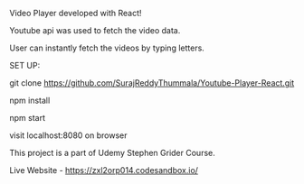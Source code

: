 Video Player developed with React! 

Youtube api was used to fetch the video data.

User can instantly fetch the videos by typing letters.

SET UP:

git clone https://github.com/SurajReddyThummala/Youtube-Player-React.git

npm install

npm start

visit localhost:8080 on browser

This project is a part of Udemy Stephen Grider Course.

Live Website - https://zxl2orp014.codesandbox.io/
